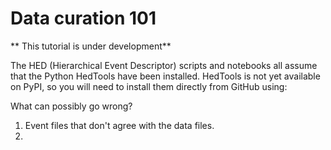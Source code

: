 # Data curation 101

** This tutorial is under development**

The HED (Hierarchical Event Descriptor) scripts and notebooks all assume
that the Python HedTools have been installed.
HedTools is not yet available on PyPI, so you will need to install them
directly from GitHub using:

What can possibly go wrong?

1. Event files that don't agree with the data files.
2. 
